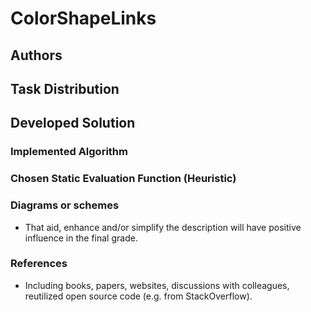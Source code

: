 # ColorShapeLinks

## Authors
## Task Distribution
## Developed Solution
### Implemented Algorithm
### Chosen Static Evaluation Function (Heuristic)
### Diagrams or schemes
* That aid, enhance and/or simplify the description will have positive influence in the final grade.

### References
* Including books, papers, websites, discussions with colleagues, reutilized open source code (e.g. from StackOverflow).
